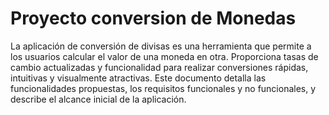 # Proyecto conversion de Monedas

La aplicación de conversión de divisas es una herramienta que permite a los usuarios calcular 
el valor de una moneda en otra. Proporciona tasas de cambio actualizadas y funcionalidad 
para realizar conversiones rápidas, intuitivas y visualmente atractivas. Este documento detalla 
las funcionalidades propuestas, los requisitos funcionales y no funcionales, y describe el 
alcance inicial de la aplicación. 
